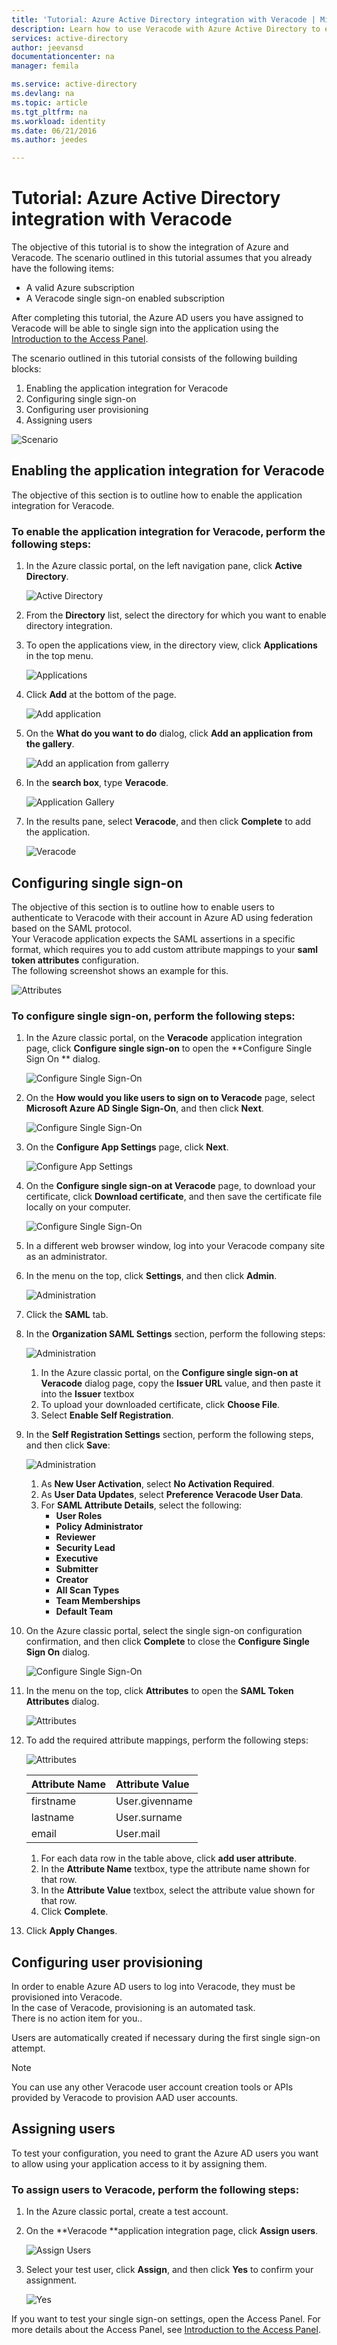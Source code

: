 ```yaml
---
title: 'Tutorial: Azure Active Directory integration with Veracode | Microsoft Azure'
description: Learn how to use Veracode with Azure Active Directory to enable single sign-on, automated provisioning, and more!
services: active-directory
author: jeevansd
documentationcenter: na
manager: femila

ms.service: active-directory
ms.devlang: na
ms.topic: article
ms.tgt_pltfrm: na
ms.workload: identity
ms.date: 06/21/2016
ms.author: jeedes

---
```

# Tutorial: Azure Active Directory integration with Veracode
The objective of this tutorial is to show the integration of Azure and Veracode. The scenario outlined in this tutorial assumes that you already have the following items:

* A valid Azure subscription
* A Veracode single sign-on enabled subscription

After completing this tutorial, the Azure AD users you have assigned to Veracode will be able to single sign into the application using the [Introduction to the Access Panel](active-directory-saas-access-panel-introduction.md).

The scenario outlined in this tutorial consists of the following building blocks:

1. Enabling the application integration for Veracode
2. Configuring single sign-on
3. Configuring user provisioning
4. Assigning users

![Scenario](./media/active-directory-saas-veracode-tutorial/IC802903.png "Scenario")

## Enabling the application integration for Veracode
The objective of this section is to outline how to enable the application integration for Veracode.

### To enable the application integration for Veracode, perform the following steps:
1. In the Azure classic portal, on the left navigation pane, click **Active Directory**.
   
   ![Active Directory](./media/active-directory-saas-veracode-tutorial/IC700993.png "Active Directory")
2. From the **Directory** list, select the directory for which you want to enable directory integration.
3. To open the applications view, in the directory view, click **Applications** in the top menu.
   
   ![Applications](./media/active-directory-saas-veracode-tutorial/IC700994.png "Applications")
4. Click **Add** at the bottom of the page.
   
   ![Add application](./media/active-directory-saas-veracode-tutorial/IC749321.png "Add application")
5. On the **What do you want to do** dialog, click **Add an application from the gallery**.
   
   ![Add an application from gallerry](./media/active-directory-saas-veracode-tutorial/IC749322.png "Add an application from gallerry")
6. In the **search box**, type **Veracode**.
   
   ![Application Gallery](./media/active-directory-saas-veracode-tutorial/IC802904.png "Application Gallery")
7. In the results pane, select **Veracode**, and then click **Complete** to add the application.
   
   ![Veracode](./media/active-directory-saas-veracode-tutorial/IC802905.png "Veracode")

## Configuring single sign-on
The objective of this section is to outline how to enable users to authenticate to Veracode with their account in Azure AD using federation based on the SAML protocol.  
Your Veracode application expects the SAML assertions in a specific format, which requires you to add custom attribute mappings to your **saml token attributes** configuration.  
The following screenshot shows an example for this.

![Attributes](./media/active-directory-saas-veracode-tutorial/IC802906.png "Attributes")

### To configure single sign-on, perform the following steps:
1. In the Azure classic portal, on the **Veracode** application integration page, click **Configure single sign-on** to open the **Configure Single Sign On ** dialog.
   
   ![Configure Single Sign-On](./media/active-directory-saas-veracode-tutorial/IC802907.png "Configure Single Sign-On")
2. On the **How would you like users to sign on to Veracode** page, select **Microsoft Azure AD Single Sign-On**, and then click **Next**.
   
   ![Configure Single Sign-On](./media/active-directory-saas-veracode-tutorial/IC802908.png "Configure Single Sign-On")
3. On the **Configure App Settings** page, click **Next**.
   
   ![Configure App Settings](./media/active-directory-saas-veracode-tutorial/IC802909.png "Configure App Settings")
4. On the **Configure single sign-on at Veracode** page, to download your certificate, click **Download certificate**, and then save the certificate file locally on your computer.
   
   ![Configure Single Sign-On](./media/active-directory-saas-veracode-tutorial/IC802910.png "Configure Single Sign-On")
5. In a different web browser window, log into your Veracode company site as an administrator.
6. In the menu on the top, click **Settings**, and then click **Admin**.
   
   ![Administration](./media/active-directory-saas-veracode-tutorial/IC802911.png "Administration")
7. Click the **SAML** tab.
8. In the **Organization SAML Settings** section, perform the following steps:
   
   ![Administration](./media/active-directory-saas-veracode-tutorial/IC802912.png "Administration")
   
   1. In the Azure classic portal, on the **Configure single sign-on at Veracode** dialog page, copy the **Issuer URL** value, and then paste it into the **Issuer** textbox
   2. To upload your downloaded certificate, click **Choose File**.
   3. Select **Enable Self Registration**.
9. In the **Self Registration Settings** section, perform the following steps, and then click **Save**:
   
   ![Administration](./media/active-directory-saas-veracode-tutorial/IC802913.png "Administration")
   
   1. As **New User Activation**, select **No Activation Required**.
   2. As **User Data Updates**, select **Preference Veracode User Data**.
   3. For **SAML Attribute Details**, select the following:
      * **User Roles**
      * **Policy Administrator**
      * **Reviewer**
      * **Security Lead**
      * **Executive**
      * **Submitter**
      * **Creator**
      * **All Scan Types**
      * **Team Memberships**
      * **Default Team**
10. On the Azure classic portal, select the single sign-on configuration confirmation, and then click **Complete** to close the **Configure Single Sign On** dialog.
    
    ![Configure Single Sign-On](./media/active-directory-saas-veracode-tutorial/IC802914.png "Configure Single Sign-On")
11. In the menu on the top, click **Attributes** to open the **SAML Token Attributes** dialog.
    
    ![Attributes](./media/active-directory-saas-veracode-tutorial/IC795920.png "Attributes")
12. To add the required attribute mappings, perform the following steps:
    
    ![Attributes](./media/active-directory-saas-veracode-tutorial/IC802906.png "Attributes")
    
    | Attribute Name | Attribute Value |
    |:--- |:--- |
    | firstname |User.givenname |
    | lastname |User.surname |
    | email |User.mail |
    
    1. For each data row in the table above, click **add user attribute**.
    2. In the **Attribute Name** textbox, type the attribute name shown for that row.
    3. In the **Attribute Value** textbox, select the attribute value shown for that row.
    4. Click **Complete**.
13. Click **Apply Changes**.

## Configuring user provisioning
In order to enable Azure AD users to log into Veracode, they must be provisioned into Veracode.  
In the case of Veracode, provisioning is an automated task.  
There is no action item for you..

Users are automatically created if necessary during the first single sign-on attempt.

> [!NOTE]
> You can use any other Veracode user account creation tools or APIs provided by Veracode to provision AAD user accounts.
> 
> 

## Assigning users
To test your configuration, you need to grant the Azure AD users you want to allow using your application access to it by assigning them.

### To assign users to Veracode, perform the following steps:
1. In the Azure classic portal, create a test account.
2. On the **Veracode **application integration page, click **Assign users**.
   
   ![Assign Users](./media/active-directory-saas-veracode-tutorial/IC802915.png "Assign Users")
3. Select your test user, click **Assign**, and then click **Yes** to confirm your assignment.
   
   ![Yes](./media/active-directory-saas-veracode-tutorial/IC767830.png "Yes")

If you want to test your single sign-on settings, open the Access Panel. For more details about the Access Panel, see [Introduction to the Access Panel](active-directory-saas-access-panel-introduction.md).

